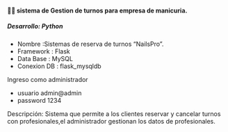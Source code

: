 #### 👩‍💻 sistema de Gestion de turnos para empresa de manicuria.

##### Desarrollo: Python
* Nombre :Sistemas de reserva de turnos “NailsPro”.
* Framework : Flask
* Data Base : MySQL
* Conexion DB : flask_mysqldb

Ingreso como administrador
* usuario admin@admin
* password 1234

Descripción: Sistema que permite a los clientes reservar y cancelar turnos con profesionales,el administrador gestionan los datos de profesionales.
